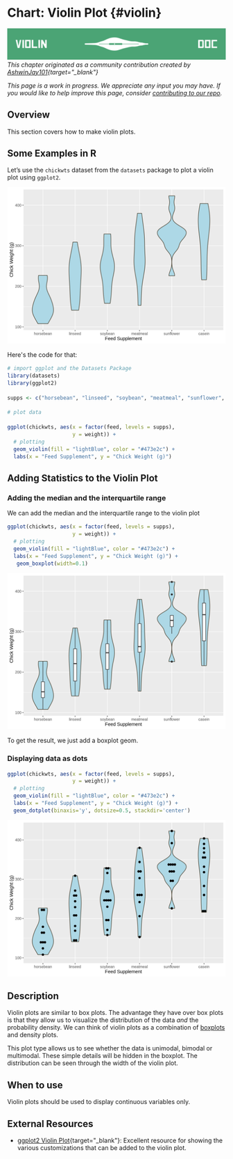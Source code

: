 # Chart: Violin Plot {#violin}

![](images/banners/banner_violin.png)
*This chapter originated as a community contribution created by [	AshwinJay101](https://github.com/AshwinJay101){target="_blank"}*

*This page is a work in progress. We appreciate any input you may have. If you would like to help improve this page, consider [contributing to our repo](contribute.html).*

## Overview

This section covers how to make violin plots.

## Some Examples in R

Let’s use the `chickwts` dataset from the `datasets` package to plot a violin plot using `ggplot2`. 

<img src="violin_files/figure-html/unnamed-chunk-1-1.png" width="672" />

Here's the code for that: 

```r
# import ggplot and the Datasets Package
library(datasets)
library(ggplot2)

supps <- c("horsebean", "linseed", "soybean", "meatmeal", "sunflower", "casein")

# plot data

ggplot(chickwts, aes(x = factor(feed, levels = supps), 
                     y = weight)) + 
  # plotting
  geom_violin(fill = "lightBlue", color = "#473e2c") + 
  labs(x = "Feed Supplement", y = "Chick Weight (g)")
```

## Adding Statistics to the Violin Plot 

### Adding the median and the interquartile range
We can add the median and the interquartile range to the violin plot 


```r
ggplot(chickwts, aes(x = factor(feed, levels = supps), 
                     y = weight)) + 
  # plotting
  geom_violin(fill = "lightBlue", color = "#473e2c") + 
  labs(x = "Feed Supplement", y = "Chick Weight (g)") + 
   geom_boxplot(width=0.1)
```

<img src="violin_files/figure-html/unnamed-chunk-3-1.png" width="672" />

To get the result, we just add a boxplot geom.

### Displaying data as dots


```r
ggplot(chickwts, aes(x = factor(feed, levels = supps), 
                     y = weight)) + 
  # plotting
  geom_violin(fill = "lightBlue", color = "#473e2c") + 
  labs(x = "Feed Supplement", y = "Chick Weight (g)") + 
  geom_dotplot(binaxis='y', dotsize=0.5, stackdir='center')
```

<img src="violin_files/figure-html/unnamed-chunk-4-1.png" width="672" />


## Description 

Violin plots are similar to box plots. The advantage they have over box plots is that they allow us to visualize the distribution of the data *and* the probability density. We can think of violin plots as a combination of [boxplots](box.html) and density plots. 

This plot type allows us to see whether the data is unimodal, bimodal or multimodal. These simple details will be hidden in the boxplot. The distribution can be seen through the width of the violin plot. 

## When to use 
Violin plots should be used to display continuous variables only. 

## External Resources 
- [ggplot2 Violin Plot](http://www.sthda.com/english/wiki/ggplot2-violin-plot-quick-start-guide-r-software-and-data-visualization){target="_blank"}: Excellent resource for showing the various customizations that can be added to the violin plot. 






